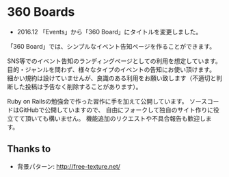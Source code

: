 # 360 Boards

- 2016.12 「Events」から「360 Board」にタイトルを変更しました。

「360 Board」では、シンプルなイベント告知ページを作ることができます。

SNS等でのイベント告知のランディングページとしての利用を想定しています。 目的・ジャンルを問わず、様々なタイプのイベントの告知にお使い頂けます。
細かい規約は設けていませんが、良識のある利用をお願い致します（不適切と判断した投稿は予告なく削除することがあります）。

Ruby on Railsの勉強会で作った習作に手を加えて公開しています。
ソースコードはGitHubで公開していますので、 自由にフォークして独自のサイト作りに役立てて頂いても構いません。
機能追加のリクエストや不具合報告も歓迎します。

## Thanks to
- 背景パターン: http://free-texture.net/
